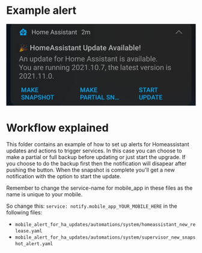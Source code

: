 # Example alert

![screenshot](images/example_usecase.jpg)

# Workflow explained

This folder contains an example of how to set up alerts for Homeassistant updates and actions to trigger services.
In this case you can choose to make a partial or full backup before updating or just start the upgrade.
If you choose to do the backup first then the notification will disapear after pushing the button.
When the snapshot is complete you'll get a new notification with the option to start the update.

Remember to change the service-name for mobile_app in these files as the name is unique to your mobile.

So change this: `service: notify.mobile_app_YOUR_MOBILE_HERE` in the following files:

- `mobile_alert_for_ha_updates/automations/system/homeassistant_new_release.yaml`
- `mobile_alert_for_ha_updates/automations/system/supervisor_new_snapshot_alert.yaml`
